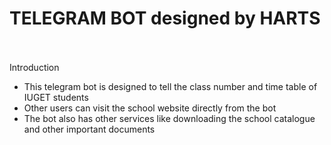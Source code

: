 <h1>TELEGRAM BOT designed by HARTS</h1> </br></br>
</h1>Introduction</h1>

- This telegram bot is designed to tell the class number and time table of IUGET students
- Other users can visit the school website directly from the bot
- The bot also has other services like downloading the school catalogue and other important documents
